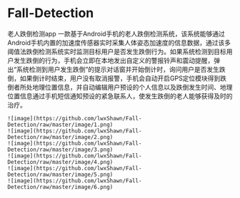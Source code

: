 # Fall-Detection
老人跌倒检测app
  一款基于Android手机的老人跌倒检测系统，该系统能够通过Android手机内置的加速度传感器实时采集人体姿态加速度的信息数据，通过该多阈值法跌倒检测系统实时监测目标用户是否发生跌倒行为。如果系统检测到目标用户发生跌倒的行为，手机会立即在本地发出自定义的警报铃声和震动提醒，弹出“系统检测到用户发生跌倒”的提示对话窗并开始倒计时，询问用户是否发生跌倒，如果倒计时结束，用户没有取消报警，手机会自动开启GPS定位模块得到跌倒者所处地理位置信息，并自动编辑用户预设的个人信息以及跌倒发生时间、地理位置信息通过手机短信通知预设的紧急联系人，使发生跌倒的老人能够获得及时的治疗。

    ![image](https://github.com/lwxShawn/Fall-Detection/raw/master/image/1.png)
    ![image](https://github.com/lwxShawn/Fall-Detection/raw/master/image/2.png)
    ![image](https://github.com/lwxShawn/Fall-Detection/raw/master/image/3.png)
    ![image](https://github.com/lwxShawn/Fall-Detection/raw/master/image/4.png)
    ![image](https://github.com/lwxShawn/Fall-Detection/raw/master/image/5.png)
    ![image](https://github.com/lwxShawn/Fall-Detection/raw/master/image/6.png)
